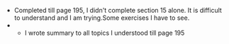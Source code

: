 - Completed till page 195, I didn't complete section 15 alone. It is difficult to understand and I am trying.Some exercises I have to see.
- - I wrote summary to all topics I understood till page 195
